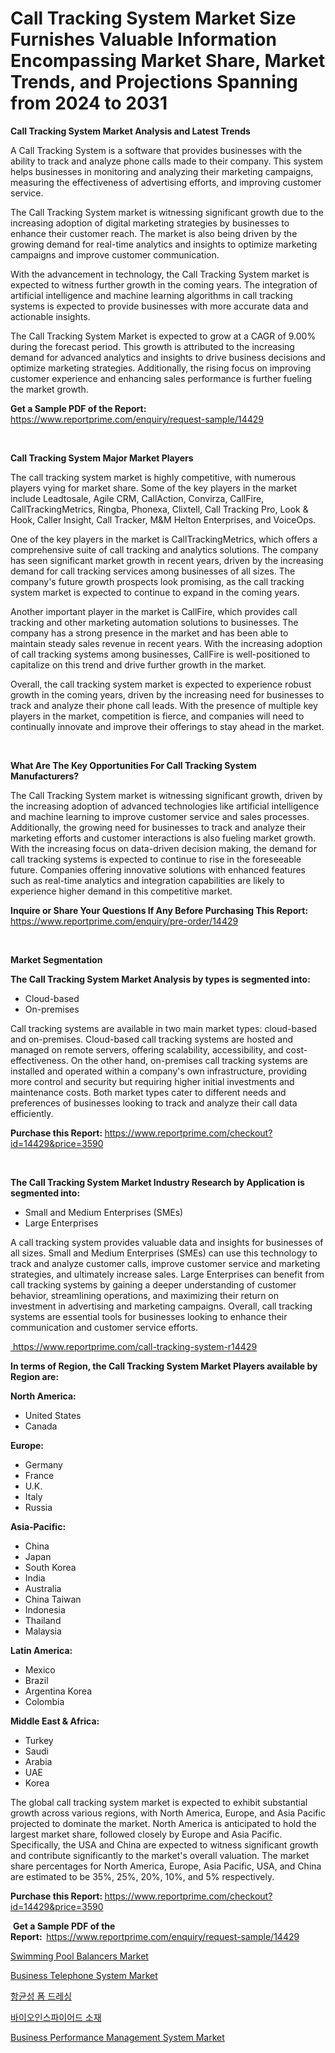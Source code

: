 <p><h1>Call Tracking System Market Size Furnishes Valuable Information Encompassing Market Share, Market Trends, and Projections Spanning from 2024 to 2031</h1></p><p><strong>Call Tracking System Market Analysis and Latest Trends</strong></p>
<p><p>A Call Tracking System is a software that provides businesses with the ability to track and analyze phone calls made to their company. This system helps businesses in monitoring and analyzing their marketing campaigns, measuring the effectiveness of advertising efforts, and improving customer service.</p><p>The Call Tracking System market is witnessing significant growth due to the increasing adoption of digital marketing strategies by businesses to enhance their customer reach. The market is also being driven by the growing demand for real-time analytics and insights to optimize marketing campaigns and improve customer communication.</p><p>With the advancement in technology, the Call Tracking System market is expected to witness further growth in the coming years. The integration of artificial intelligence and machine learning algorithms in call tracking systems is expected to provide businesses with more accurate data and actionable insights.</p><p>The Call Tracking System Market is expected to grow at a CAGR of 9.00% during the forecast period. This growth is attributed to the increasing demand for advanced analytics and insights to drive business decisions and optimize marketing strategies. Additionally, the rising focus on improving customer experience and enhancing sales performance is further fueling the market growth.</p></p>
<p><strong>Get a Sample PDF of the Report:&nbsp;</strong> <a href="https://www.reportprime.com/enquiry/request-sample/14429">https://www.reportprime.com/enquiry/request-sample/14429</a></p>
<p>&nbsp;</p>
<p><strong>Call Tracking System Major Market Players</strong></p>
<p><p>The call tracking system market is highly competitive, with numerous players vying for market share. Some of the key players in the market include Leadtosale, Agile CRM, CallAction, Convirza, CallFire, CallTrackingMetrics, Ringba, Phonexa, Clixtell, Call Tracking Pro, Look & Hook, Caller Insight, Call Tracker, M&M Helton Enterprises, and VoiceOps.</p><p>One of the key players in the market is CallTrackingMetrics, which offers a comprehensive suite of call tracking and analytics solutions. The company has seen significant market growth in recent years, driven by the increasing demand for call tracking services among businesses of all sizes. The company's future growth prospects look promising, as the call tracking system market is expected to continue to expand in the coming years.</p><p>Another important player in the market is CallFire, which provides call tracking and other marketing automation solutions to businesses. The company has a strong presence in the market and has been able to maintain steady sales revenue in recent years. With the increasing adoption of call tracking systems among businesses, CallFire is well-positioned to capitalize on this trend and drive further growth in the market.</p><p>Overall, the call tracking system market is expected to experience robust growth in the coming years, driven by the increasing need for businesses to track and analyze their phone call leads. With the presence of multiple key players in the market, competition is fierce, and companies will need to continually innovate and improve their offerings to stay ahead in the market.</p></p>
<p>&nbsp;</p>
<p><strong>What Are The Key Opportunities For Call Tracking System Manufacturers?</strong></p>
<p><p>The Call Tracking System market is witnessing significant growth, driven by the increasing adoption of advanced technologies like artificial intelligence and machine learning to improve customer service and sales processes. Additionally, the growing need for businesses to track and analyze their marketing efforts and customer interactions is also fueling market growth. With the increasing focus on data-driven decision making, the demand for call tracking systems is expected to continue to rise in the foreseeable future. Companies offering innovative solutions with enhanced features such as real-time analytics and integration capabilities are likely to experience higher demand in this competitive market.</p></p>
<p><strong>Inquire or Share Your Questions If Any Before Purchasing This Report:</strong> <a href="https://www.reportprime.com/enquiry/pre-order/14429">https://www.reportprime.com/enquiry/pre-order/14429</a></p>
<p>&nbsp;</p>
<p><strong>Market Segmentation</strong></p>
<p><strong>The Call Tracking System Market Analysis by types is segmented into:</strong></p>
<p><ul><li>Cloud-based</li><li>On-premises</li></ul></p>
<p><p>Call tracking systems are available in two main market types: cloud-based and on-premises. Cloud-based call tracking systems are hosted and managed on remote servers, offering scalability, accessibility, and cost-effectiveness. On the other hand, on-premises call tracking systems are installed and operated within a company's own infrastructure, providing more control and security but requiring higher initial investments and maintenance costs. Both market types cater to different needs and preferences of businesses looking to track and analyze their call data efficiently.</p></p>
<p><strong>Purchase this Report:&nbsp;</strong><a href="https://www.reportprime.com/checkout?id=14429&price=3590">https://www.reportprime.com/checkout?id=14429&price=3590</a></p>
<p>&nbsp;</p>
<p><strong>The Call Tracking System Market Industry Research by Application is segmented into:</strong></p>
<p><ul><li>Small and Medium Enterprises (SMEs)</li><li>Large Enterprises</li></ul></p>
<p><p>A call tracking system provides valuable data and insights for businesses of all sizes. Small and Medium Enterprises (SMEs) can use this technology to track and analyze customer calls, improve customer service and marketing strategies, and ultimately increase sales. Large Enterprises can benefit from call tracking systems by gaining a deeper understanding of customer behavior, streamlining operations, and maximizing their return on investment in advertising and marketing campaigns. Overall, call tracking systems are essential tools for businesses looking to enhance their communication and customer service efforts.</p></p>
<p><a href="https://www.reportprime.com/call-tracking-system-r14429">&nbsp;https://www.reportprime.com/call-tracking-system-r14429</a></p>
<p><strong>In terms of Region, the Call Tracking System Market Players available by Region are:</strong></p>
<p>
    <p> <strong> North America: </strong>
        <ul>
            <li>United States</li>
            <li>Canada</li>
        </ul>
        </p> 
    <p> <strong> Europe: </strong>
        <ul>
            <li>Germany</li>
            <li>France</li>
            <li>U.K.</li>
            <li>Italy</li>
            <li>Russia</li>
        </ul>
        </p> 
    <p> <strong> Asia-Pacific: </strong>
        <ul>
            <li>China</li>
            <li>Japan</li>
            <li>South Korea</li>
            <li>India</li>
            <li>Australia</li>
            <li>China Taiwan</li>
            <li>Indonesia</li>
            <li>Thailand</li>
            <li>Malaysia</li>
        </ul>
        </p> 
    <p> <strong> Latin America: </strong>
        <ul>
            <li>Mexico</li>
            <li>Brazil</li>
            <li>Argentina Korea</li>
            <li>Colombia</li>
        </ul>
        </p> 
    <p> <strong> Middle East & Africa: </strong>
        <ul>
            <li>Turkey</li>
            <li>Saudi</li>
            <li>Arabia</li>
            <li>UAE</li>
            <li>Korea</li>
        </ul>
    </p>
    </p>
<p><p>The global call tracking system market is expected to exhibit substantial growth across various regions, with North America, Europe, and Asia Pacific projected to dominate the market. North America is anticipated to hold the largest market share, followed closely by Europe and Asia Pacific. Specifically, the USA and China are expected to witness significant growth and contribute significantly to the market's overall valuation. The market share percentages for North America, Europe, Asia Pacific, USA, and China are estimated to be 35%, 25%, 20%, 10%, and 5% respectively.</p></p>
<p><strong>Purchase this Report: </strong><a href="https://www.reportprime.com/checkout?id=14429&price=3590">https://www.reportprime.com/checkout?id=14429&price=3590</a></p>
<p>&nbsp;<strong>Get a Sample PDF of the Report:&nbsp;&nbsp;</strong><a href="https://www.reportprime.com/enquiry/request-sample/14429">https://www.reportprime.com/enquiry/request-sample/14429</a></p>
<p><strong></strong></p>
<p><p><a href="https://issuu.com/reportprime-2/docs/swimming-pool-balancers-market-size-2030.pptx">Swimming Pool Balancers Market</a></p><p><a href="https://github.com/kathiaseamanalvaradovlprc2h/Market-Research-Report-List-2/blob/main/business-telephone-system-market.md">Business Telephone System Market</a></p><p><a href="https://github.com/valroy852/Market-Research-Report-List-1/blob/main/828670575353.md">항균성 폼 드레싱</a></p><p><a href="https://github.com/RonSpencer61/Market-Research-Report-List-1/blob/main/577122675354.md">바이오인스파이어드 소재</a></p><p><a href="https://github.com/wusalecollins540tpqoz/Market-Research-Report-List-2/blob/main/business-performance-management-system-market.md">Business Performance Management System Market</a></p></p>